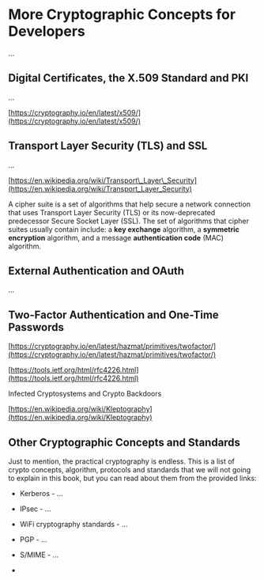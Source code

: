 # More Cryptographic Concepts for Developers

...

## Digital Certificates, the X.509 Standard and PKI

...

[https://cryptography.io/en/latest/x509/](https://cryptography.io/en/latest/x509/)

## Transport Layer Security \(TLS\) and SSL

...

[https://en.wikipedia.org/wiki/Transport\_Layer\_Security](https://en.wikipedia.org/wiki/Transport_Layer_Security)

A cipher suite is a set of algorithms that help secure a network connection that uses Transport Layer Security \(TLS\) or its now-deprecated predecessor Secure Socket Layer \(SSL\). The set of algorithms that cipher suites usually contain include: a **key exchange** algorithm, a **symmetric encryption** algorithm, and a message **authentication code** \(MAC\) algorithm.

## External Authentication and OAuth

...

## Two-Factor Authentication and One-Time Passwords

[https://cryptography.io/en/latest/hazmat/primitives/twofactor/](https://cryptography.io/en/latest/hazmat/primitives/twofactor/)

[https://tools.ietf.org/html/rfc4226.html](https://tools.ietf.org/html/rfc4226.html)

Infected Cryptosystems and Crypto Backdoors

[https://en.wikipedia.org/wiki/Kleptography](https://en.wikipedia.org/wiki/Kleptography)

## Other Cryptographic Concepts and Standards

Just to mention, the practical cryptography is endless. This is a list of crypto concepts, algorithm, protocols and standards that we will not going to explain in this book, but you can read about them from the provided links:

* Kerberos - ...

* IPsec - ...

* WiFi cryptography standards - ...

* PGP - ...

* S/MIME - ...

* 


